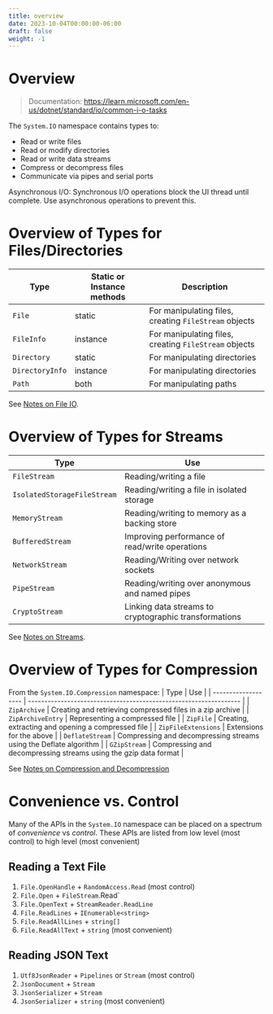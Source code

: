 ```yaml
---
title: overview
date: 2023-10-04T00:00:00-06:00
draft: false
weight: -1
---
```


# Overview
> Documentation: https://learn.microsoft.com/en-us/dotnet/standard/io/common-i-o-tasks

The `System.IO` namespace contains types to:
* Read or write files
* Read or modify directories
* Read or write data streams
* Compress or decompress files
* Communicate via pipes and serial ports

<o>Asynchronous I/O</o>: Synchronous I/O operations block the UI thread until complete. Use asynchronous operations to prevent this.  

# Overview of Types for Files/Directories
| Type            | Static or Instance methods | Description                                           |
| --------------- | -------------------------- | ----------------------------------------------------- |
| `File`          | static                     | For manipulating files, creating `FileStream` objects |
| `FileInfo`      | instance                   | For manipulating files, creating `FileStream` objects |
| `Directory`     | static                     | For manipulating directories                          |
| `DirectoryInfo` | instance                   | For manipulating directories                          |
| `Path`          | both                       | For manipulating paths                                |

See [Notes on File IO](./file-io).

# Overview of Types for Streams
| Type                        | Use                                                   |
| --------------------------- | ----------------------------------------------------- |
| `FileStream`                | Reading/writing a file                                |
| `IsolatedStorageFileStream` | Reading/writing a file in isolated storage            |
| `MemoryStream`              | Reading/writing to memory as a backing store          |
| `BufferedStream`            | Improving performance of read/write operations        |
| `NetworkStream`             | Reading/Writing over network sockets                  |
| `PipeStream`                | Reading/writing over anonymous and named pipes        |
| `CryptoStream`              | Linking data streams to cryptographic transformations |

See [Notes on Streams](./streams).

# Overview of Types for Compression
From the `System.IO.Compression` namespace:
| Type                | Use                                                               |
| ------------------- | ----------------------------------------------------------------- |
| `ZipArchive`        | Creating and retrieving compressed files in a zip archive         |
| `ZipArchiveEntry`   | Representing a compressed file                                    |
| `ZipFile`           | Creating, extracting and opening a compressed file                |
| `ZipFileExtensions` | Extensions for the above                                          |
| `DeflateStream`     | Compressing and decompressing streams using the Deflate algorithm |
| `GZipStream`        | Compressing and decompressing streams using the gzip data format  |

See [Notes on Compression and Decompression](./file-io#compression-and-decompression)

# Convenience vs. Control
Many of the APIs in the `System.IO` namespace can be placed on a spectrum of *convenience* vs *control*. 
These APIs are listed from low level (most control) to high level (most convenient)

## Reading a Text File
1. `File.OpenHandle` + `RandomAccess.Read` (most control)
2. `File.Open` + `FileStream`.Read`
3. `File.OpenText` + `StreamReader.ReadLine`
4. `File.ReadLines` + `IEnumerable<string>`
5. `File.ReadAllLines` + `string[]`
6. `File.ReadAllText` + `string` (most convenient)

## Reading JSON Text
1. `Utf8JsonReader` + `Pipelines` or `Stream` (most control)
2. `JsonDocument` + `Stream`
3. `JsonSerializer` + `Stream`
4. `JsonSerializer` + `string` (most convenient)